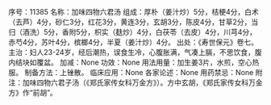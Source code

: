 序号：11385
名称：加味四物六君汤
组成：厚朴（姜汁炒）5分，桔梗4分，白术（去芦）4分，砂仁3分，红花3分，黄连3分，玄胡3分，陈皮4分，甘草2分，当归（酒洗）5分，香附5分，枳实（麸炒）4分，白茯苓（去皮）4分，川芎4分，赤芍4分，苏叶4分，槟榔4分，半夏（姜汁炒）4分。
出处：《寿世保元》卷七。
主治：妇人23-24岁，经后潮热，误食生冷，心腹胀满，气凑上膈，不思饮食，腹内结块如覆盆。
加减：None
功效：None
用法用量：加生姜3片，水煎，空心热服。
制备方法：上锉散。
临床应用：None
各家论述：None
用药禁忌：None
附注：加味四物六君子汤（《郑氏家传女科万金方》）。方中玄胡，《郑氏家传女科万金方》作“前胡”。
